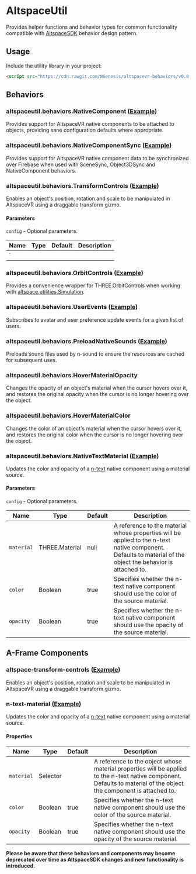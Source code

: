 # AltspaceUtil
Provides helper functions and behavior types for common functionality compatible with [AltspaceSDK](https://github.com/AltspaceVR/AltspaceSDK/) behavior design pattern.

## Usage
Include the utility library in your project:
```html
<script src="https://cdn.rawgit.com/NGenesis/altspacevr-behaviors/v0.8.5/js/altspaceutil.min.js"></script>
```

## Behaviors
### altspaceutil.behaviors.NativeComponent ([Example](https://github.com/NGenesis/altspacevr-behaviors/blob/master/examples/NativeComponent.html))
Provides support for AltspaceVR native components to be attached to objects, providing sane configuration defaults where appropriate.

### altspaceutil.behaviors.NativeComponentSync ([Example](https://github.com/NGenesis/altspacevr-behaviors/blob/master/examples/NativeComponentSync.html))
Provides support for AltspaceVR native component data to be synchronized over Firebase when used with SceneSync, Object3DSync and NativeComponent behaviors.

### altspaceutil.behaviors.TransformControls ([Example](https://github.com/NGenesis/altspacevr-behaviors/blob/master/examples/TransformControls.html))
Enables an object's position, rotation and scale to be manipulated in AltspaceVR using a draggable transform gizmo.
#### Parameters
`config` - Optional parameters.

| Name          | Type           | Default  | Description  |
| ------------- | -------------- | -------- | ------------ |
| `             |                |          |              |

### altspaceutil.behaviors.OrbitControls ([Example](https://github.com/NGenesis/altspacevr-behaviors/blob/master/examples/OrbitControls.html))
Provides a convenience wrapper for THREE.OrbitControls when working with [altspace.utilities.Simulation](https://altspacevr.github.io/AltspaceSDK/doc/js/module-altspace_utilities.Simulation.html).

### altspaceutil.behaviors.UserEvents ([Example](https://github.com/NGenesis/altspacevr-behaviors/blob/master/examples/UserEvents.html))
Subscribes to avatar and user preference update events for a given list of users.

### altspaceutil.behaviors.PreloadNativeSounds ([Example](https://github.com/NGenesis/altspacevr-behaviors/blob/master/examples/PreloadNativeSounds.html))
Preloads sound files used by n-sound to ensure the resources are cached for subsequent uses.

### altspaceutil.behaviors.HoverMaterialOpacity
Changes the opacity of an object's material when the cursor hovers over it, and restores the original opacity when the cursor is no longer hovering over the object.

### altspaceutil.behaviors.HoverMaterialColor
Changes the color of an object's material when the cursor hovers over it, and restores the original color when the cursor is no longer hovering over the object.

### altspaceutil.behaviors.NativeTextMaterial ([Example](https://github.com/NGenesis/altspacevr-behaviors/blob/master/examples/NativeTextMaterial.html))
Updates the color and opacity of a [n-text](https://altspacevr.github.io/AltspaceSDK/doc/aframe/module-altspace_components.n-text.html) native component using a material source.

#### Parameters
`config` - Optional parameters.

| Name          | Type           | Default  | Description  |
| ------------- | -------------- | -------- | ------------ |
| `material`    | THREE.Material | null     | A reference to the material whose properties will be applied to the n-text native component.  Defaults to material of the object the behavior is attached to. |
| `color`       | Boolean        | true     | Specifies whether the n-text native component should use the color of the source material. |
| `opacity`     | Boolean        | true     | Specifies whether the n-text native component should use the opacity of the source material. |

## A-Frame Components
### altspace-transform-controls ([Example](https://github.com/NGenesis/altspacevr-behaviors/blob/master/examples/aframe/altspace-transform-controls.html))
Enables an object's position, rotation and scale to be manipulated in AltspaceVR using a draggable transform gizmo.

### n-text-material ([Example](https://github.com/NGenesis/altspacevr-behaviors/blob/master/examples/aframe/n-text-material.html))
Updates the color and opacity of a [n-text](https://altspacevr.github.io/AltspaceSDK/doc/aframe/module-altspace_components.n-text.html) native component using a material source.

#### Properties

| Name          | Type           | Default  | Description  |
| ------------- | -------------- | -------- | ------------ |
| `material`    | Selector       |          | A reference to the object whose material properties will be applied to the n-text native component.  Defaults to material of the object the component is attached to. |
| `color`       | Boolean        | true     | Specifies whether the n-text native component should use the color of the source material. |
| `opacity`     | Boolean        | true     | Specifies whether the n-text native component should use the opacity of the source material. |

**Please be aware that these behaviors and components may become deprecated over time as AltspaceSDK changes and new functionality is introduced.**
